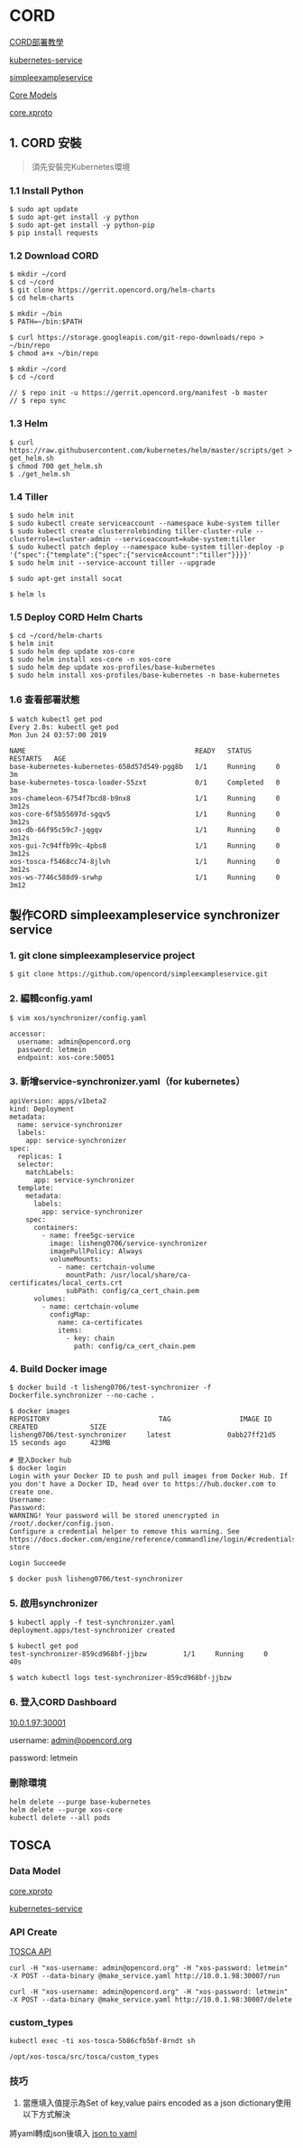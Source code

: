 # CORD
[CORD部署教學](https://guide.opencord.org/cord-6.1/linux.html)

[kubernetes-service](https://github.com/opencord/kubernetes-service)

[simpleexampleservice](https://github.com/opencord/simpleexampleservice)

[Core Models](https://guide.xosproject.org/core_models.html)

[core.xproto](https://github.com/opencord/xos/blob/master/xos/core/models/core.xproto)

## 1. CORD 安裝
> 須先安裝完Kubernetes環境

### 1.1 Install Python
```
$ sudo apt update
$ sudo apt-get install -y python
$ sudo apt-get install -y python-pip
$ pip install requests
```

### 1.2 Download CORD
```
$ mkdir ~/cord
$ cd ~/cord
$ git clone https://gerrit.opencord.org/helm-charts
$ cd helm-charts

$ mkdir ~/bin
$ PATH=~/bin:$PATH

$ curl https://storage.googleapis.com/git-repo-downloads/repo > ~/bin/repo
$ chmod a+x ~/bin/repo

$ mkdir ~/cord
$ cd ~/cord

// $ repo init -u https://gerrit.opencord.org/manifest -b master
// $ repo sync
```

### 1.3 Helm
```
$ curl https://raw.githubusercontent.com/kubernetes/helm/master/scripts/get > get_helm.sh
$ chmod 700 get_helm.sh
$ ./get_helm.sh
```

### 1.4 Tiller
```
$ sudo helm init
$ sudo kubectl create serviceaccount --namespace kube-system tiller
$ sudo kubectl create clusterrolebinding tiller-cluster-rule --clusterrole=cluster-admin --serviceaccount=kube-system:tiller
$ sudo kubectl patch deploy --namespace kube-system tiller-deploy -p '{"spec":{"template":{"spec":{"serviceAccount":"tiller"}}}}'
$ sudo helm init --service-account tiller --upgrade

$ sudo apt-get install socat

$ helm ls
```

### 1.5 Deploy CORD Helm Charts
```
$ cd ~/cord/helm-charts
$ helm init
$ sudo helm dep update xos-core
$ sudo helm install xos-core -n xos-core
$ sudo helm dep update xos-profiles/base-kubernetes
$ sudo helm install xos-profiles/base-kubernetes -n base-kubernetes
```

### 1.6 查看部署狀態
```
$ watch kubectl get pod
Every 2.0s: kubectl get pod                                                                               Mon Jun 24 03:57:00 2019

NAME                                          READY   STATUS      RESTARTS   AGE
base-kubernetes-kubernetes-658d57d549-pgg8b   1/1     Running     0          3m
base-kubernetes-tosca-loader-55zxt            0/1     Completed   0          3m
xos-chameleon-6754f7bcd8-b9nx8                1/1     Running     0          3m12s
xos-core-6f5b55697d-sgqv5                     1/1     Running     0          3m12s
xos-db-66f95c59c7-jqgqv                       1/1     Running     0          3m12s
xos-gui-7c94ffb99c-4pbs8                      1/1     Running     0          3m12s
xos-tosca-f5468cc74-8jlvh                     1/1     Running     0          3m12s
xos-ws-7746c588d9-srwhp                       1/1     Running     0          3m12
```


## 製作CORD simpleexampleservice synchronizer service
### 1. git clone simpleexampleservice project
```
$ git clone https://github.com/opencord/simpleexampleservice.git
```

### 2. 編輯config.yaml
```
$ vim xos/synchronizer/config.yaml

accessor:
  username: admin@opencord.org
  password: letmein
  endpoint: xos-core:50051
```

### 3. 新增service-synchronizer.yaml（for kubernetes）
```
apiVersion: apps/v1beta2
kind: Deployment
metadata:
  name: service-synchronizer
  labels:
    app: service-synchronizer
spec:
  replicas: 1
  selector:
    matchLabels:
      app: service-synchronizer
  template:
    metadata:
      labels:
        app: service-synchronizer
    spec:
      containers:
        - name: free5gc-service
          image: lisheng0706/service-synchronizer
          imagePullPolicy: Always
          volumeMounts:
            - name: certchain-volume
              mountPath: /usr/local/share/ca-certificates/local_certs.crt
              subPath: config/ca_cert_chain.pem
      volumes:
        - name: certchain-volume
          configMap:
            name: ca-certificates
            items:
              - key: chain
                path: config/ca_cert_chain.pem
```

### 4. Build Docker image
```
$ docker build -t lisheng0706/test-synchronizer -f Dockerfile.synchronizer --no-cache .

$ docker images
REPOSITORY                           TAG                 IMAGE ID            CREATED             SIZE
lisheng0706/test-synchronizer     latest              0abb27ff21d5        15 seconds ago      423MB

# 登入Docker hub
$ docker login
Login with your Docker ID to push and pull images from Docker Hub. If you don't have a Docker ID, head over to https://hub.docker.com to create one.
Username: 
Password: 
WARNING! Your password will be stored unencrypted in /root/.docker/config.json.
Configure a credential helper to remove this warning. See
https://docs.docker.com/engine/reference/commandline/login/#credentials-store

Login Succeede

$ docker push lisheng0706/test-synchronizer
```

### 5. 啟用synchronizer
```
$ kubectl apply -f test-synchronizer.yaml
deployment.apps/test-synchronizer created

$ kubectl get pod
test-synchronizer-859cd968bf-jjbzw         1/1     Running     0          40s

$ watch kubectl logs test-synchronizer-859cd968bf-jjbzw
```

### 6. 登入CORD Dashboard
[10.0.1.97:30001](10.0.1.97:30001)

username: admin@opencord.org

password: letmein

### 刪除環境
```
helm delete --purge base-kubernetes
helm delete --purge xos-core
kubectl delete --all pods
```

## TOSCA
### Data Model
[core.xproto](https://github.com/opencord/xos/blob/master/xos/core/models/core.xproto)

[kubernetes-service](https://github.com/opencord/kubernetes-service/blob/master/xos/synchronizer/models/kubernetes.xproto)

### API Create
[TOSCA API](https://guide.opencord.org/cord-6.1/xos-tosca/)
```
curl -H "xos-username: admin@opencord.org" -H "xos-password: letmein"  -X POST --data-binary @make_service.yaml http://10.0.1.98:30007/run

curl -H "xos-username: admin@opencord.org" -H "xos-password: letmein"  -X POST --data-binary @make_service.yaml http://10.0.1.98:30007/delete
```

### custom_types
```
kubectl exec -ti xos-tosca-5b86cfb5bf-8rndt sh

/opt/xos-tosca/src/tosca/custom_types
```

### 技巧
1. 當應填入值提示為Set of key,value pairs encoded as a json dictionary使用以下方式解決

將yaml轉成json後填入
[json to yaml](https://www.json2yaml.com/)